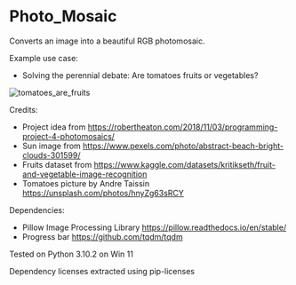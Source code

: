 # Photo_Mosaic

Converts an image into a beautiful RGB photomosaic. 

Example use case:

- Solving the perennial debate: Are tomatoes fruits or vegetables?

![tomatoes_are_fruits](https://user-images.githubusercontent.com/19843342/159955932-ea7d4854-1b9e-4303-a9d8-ae1577fafed3.jpg)

Credits:

- Project idea from https://robertheaton.com/2018/11/03/programming-project-4-photomosaics/
- Sun image from https://www.pexels.com/photo/abstract-beach-bright-clouds-301599/ 
- Fruits dataset from https://www.kaggle.com/datasets/kritikseth/fruit-and-vegetable-image-recognition
- Tomatoes picture by Andre Taissin https://unsplash.com/photos/hnyZg63sRCY

Dependencies:
- Pillow Image Processing Library https://pillow.readthedocs.io/en/stable/
- Progress bar https://github.com/tqdm/tqdm

Tested on Python 3.10.2 on Win 11

Dependency licenses extracted using pip-licenses


